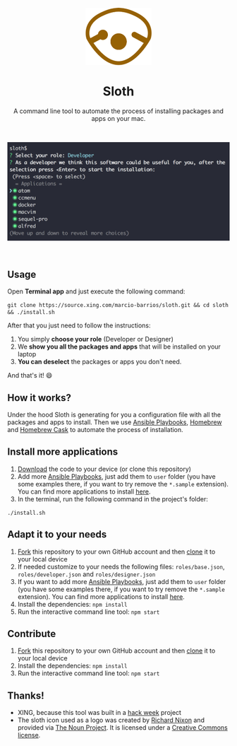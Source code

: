 <p align="center"><img src="./sloth.png" width="150" height="130" /></p>
<h1 align="center">Sloth</h1>
<p align="center">A command line tool to automate the process of installing packages and apps on your mac.</p>
<p>&nbsp;</p>

<p align="center"><img src="./screenshot.png" width="534" /></p>
<p>&nbsp;</p>

## Usage

Open **Terminal app** and just execute the following command:

```shell
git clone https://source.xing.com/marcio-barrios/sloth.git && cd sloth && ./install.sh
```

After that you just need to follow the instructions:

1. You simply **choose your role** (Developer or Designer)
2. We **show you all the packages and apps** that will be installed on your laptop
3. **You can deselect** the packages or apps you don't need.

And that's it! :smile:

## How it works?

Under the hood Sloth is generating for you a configuration file with all the packages and apps to install. Then we use [Ansible Playbooks](http://docs.ansible.com/ansible/playbooks.html), [Homebrew](https://brew.sh/) and [Homebrew Cask](https://caskroom.github.io/) to automate the process of installation.

## Install more applications

1. [Download](https://source.xing.com/marcio-barrios/sloth/archive/master.zip) the code to your device (or clone this repository)
2. Add more [Ansible Playbooks](http://docs.ansible.com/ansible/playbooks.html), just add them to `user` folder (you have some examples there, if you want to try remove the `*.sample` extension). You can find more applications to install [here](https://caskroom.github.io/search).
3. In the terminal, run the following command in the project's folder: 
```shell
./install.sh
```

## Adapt it to your needs

1. [Fork](https://help.github.com/articles/fork-a-repo/) this repository to your own GitHub account and then [clone](https://help.github.com/articles/cloning-a-repository/) it to your local device
2. If needed customize to your needs the following files: `roles/base.json`, `roles/developer.json` and `roles/designer.json`
3. If you want to add more [Ansible Playbooks](http://docs.ansible.com/ansible/playbooks.html), just add them to `user` folder (you have some examples there, if you want to try remove the `*.sample` extension). You can find more applications to install [here](https://caskroom.github.io/search).
4. Install the dependencies: `npm install`
5. Run the interactive command line tool: `npm start`

## Contribute

1. [Fork](https://help.github.com/articles/fork-a-repo/) this repository to your own GitHub account and then [clone](https://help.github.com/articles/cloning-a-repository/) it to your local device
2. Install the dependencies: `npm install`
3. Run the interactive command line tool: `npm start`

## Thanks!

- XING, because this tool was built in a [hack week](https://twitter.com/hashtag/hackweekxing) project
- The sloth icon used as a logo was created by [Richard Nixon](https://thenounproject.com/nixonrichard) and provided via [The Noun Project](https://thenounproject.com/). It is licensed under a [Creative Commons license](https://creativecommons.org/licenses/by/3.0/us/).